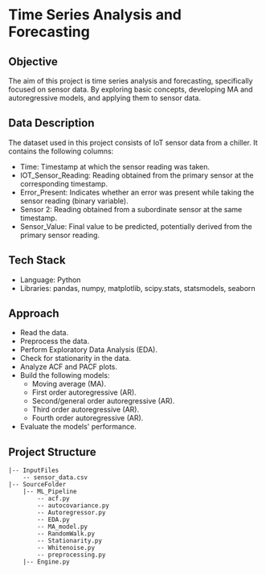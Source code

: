 # Time Series Analysis and Forecasting

## Objective
The aim of this project is time series analysis and forecasting, specifically focused on sensor data. By exploring basic concepts, developing MA and autoregressive models, and applying them to sensor data.

## Data Description
The dataset used in this project consists of IoT sensor data from a chiller. It contains the following columns:

- Time: Timestamp at which the sensor reading was taken.
- IOT_Sensor_Reading: Reading obtained from the primary sensor at the corresponding timestamp.
- Error_Present: Indicates whether an error was present while taking the sensor reading (binary variable).
- Sensor 2: Reading obtained from a subordinate sensor at the same timestamp.
- Sensor_Value: Final value to be predicted, potentially derived from the primary sensor reading.

## Tech Stack
- Language: Python
- Libraries: pandas, numpy, matplotlib, scipy.stats, statsmodels, seaborn

## Approach
- Read the data.
- Preprocess the data.
- Perform Exploratory Data Analysis (EDA).
- Check for stationarity in the data.
- Analyze ACF and PACF plots.
- Build the following models:
  - Moving average (MA).
  - First order autoregressive (AR).
  - Second/general order autoregressive (AR).
  - Third order autoregressive (AR).
  - Fourth order autoregressive (AR).
- Evaluate the models' performance.

## Project Structure
```
|-- InputFiles
    -- sensor_data.csv
|-- SourceFolder
    |-- ML_Pipeline
        -- acf.py
        -- autocovariance.py
        -- Autoregressor.py
        -- EDA.py
        -- MA_model.py
        -- RandomWalk.py
        -- Stationarity.py
        -- Whitenoise.py
        -- preprocessing.py
    |-- Engine.py
